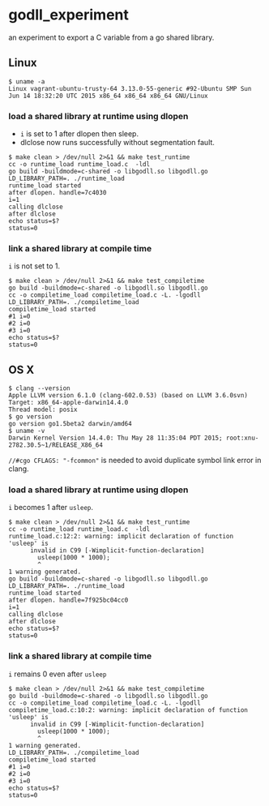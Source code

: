 godll_experiment
================

an experiment to export a C variable from a go shared library.

## Linux

```
$ uname -a
Linux vagrant-ubuntu-trusty-64 3.13.0-55-generic #92-Ubuntu SMP Sun Jun 14 18:32:20 UTC 2015 x86_64 x86_64 x86_64 GNU/Linux
```

### load a shared library at runtime using dlopen

* `i` is set to 1 after dlopen then sleep.
* dlclose now runs successfully without segmentation fault.

```
$ make clean > /dev/null 2>&1 && make test_runtime
cc -o runtime_load runtime_load.c  -ldl
go build -buildmode=c-shared -o libgodll.so libgodll.go
LD_LIBRARY_PATH=. ./runtime_load
runtime_load started
after dlopen. handle=7c4030
i=1
calling dlclose
after dlclose
echo status=$?
status=0
```

### link a shared library at compile time

`i` is not set to 1.

```
$ make clean > /dev/null 2>&1 && make test_compiletime
go build -buildmode=c-shared -o libgodll.so libgodll.go
cc -o compiletime_load compiletime_load.c -L. -lgodll
LD_LIBRARY_PATH=. ./compiletime_load
compiletime_load started
#1 i=0
#2 i=0
#3 i=0
echo status=$?
status=0
```


## OS X

```
$ clang --version
Apple LLVM version 6.1.0 (clang-602.0.53) (based on LLVM 3.6.0svn)
Target: x86_64-apple-darwin14.4.0
Thread model: posix
$ go version
go version go1.5beta2 darwin/amd64
$ uname -v
Darwin Kernel Version 14.4.0: Thu May 28 11:35:04 PDT 2015; root:xnu-2782.30.5~1/RELEASE_X86_64
```

`//#cgo CFLAGS: "-fcommon"` is needed to avoid duplicate symbol link error in clang.

### load a shared library at runtime using dlopen

`i` becomes 1 after `usleep`.

```
$ make clean > /dev/null 2>&1 && make test_runtime
cc -o runtime_load runtime_load.c  -ldl
runtime_load.c:12:2: warning: implicit declaration of function 'usleep' is
      invalid in C99 [-Wimplicit-function-declaration]
        usleep(1000 * 1000);
        ^
1 warning generated.
go build -buildmode=c-shared -o libgodll.so libgodll.go
LD_LIBRARY_PATH=. ./runtime_load
runtime_load started
after dlopen. handle=7f925bc04cc0
i=1
calling dlclose
after dlclose
echo status=$?
status=0
```

### link a shared library at compile time

`i` remains 0 even after `usleep`

```
$ make clean > /dev/null 2>&1 && make test_compiletime
go build -buildmode=c-shared -o libgodll.so libgodll.go
cc -o compiletime_load compiletime_load.c -L. -lgodll
compiletime_load.c:10:2: warning: implicit declaration of function 'usleep' is
      invalid in C99 [-Wimplicit-function-declaration]
        usleep(1000 * 1000);
        ^
1 warning generated.
LD_LIBRARY_PATH=. ./compiletime_load
compiletime_load started
#1 i=0
#2 i=0
#3 i=0
echo status=$?
status=0
```
